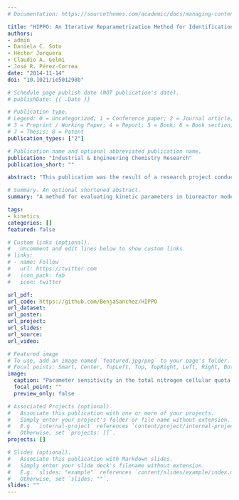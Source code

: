 ```yaml
---
# Documentation: https://sourcethemes.com/academic/docs/managing-content/

title: "HIPPO: An Iterative Reparametrization Method for Identification and Calibration of Dynamic Bioreactor Models of Complex Processes"
authors:
- admin
- Daniela C. Soto
- Héctor Jorquera
- Claudio A. Gelmi
- José R. Pérez-Correa
date: "2014-11-14"
doi: "10.1021/ie501298b"

# Schedule page publish date (NOT publication's date).
# publishDate: {{ .Date }}

# Publication type.
# Legend: 0 = Uncategorized; 1 = Conference paper; 2 = Journal article;
# 3 = Preprint / Working Paper; 4 = Report; 5 = Book; 6 = Book section;
# 7 = Thesis; 8 = Patent
publication_types: ["2"]

# Publication name and optional abbreviated publication name.
publication: "Industrial & Engineering Chemistry Research"
publication_short: ""

abstract: "This publication was the result of a research project conducted in the last year of my bachelor's. In it we address a common problem in parameter estimation of bioreactor models: as they tend to have many kinetic parameters, for some of these parameters it is challenging to get proper estimates, as they will have either low sensitivity (i.e. a low impact in the model) and/or low significance (i.e. too much variability in their estimation). Here we present HIPPO, an Heuristic Iterative Procedure for Parameter Optimization, which finds sets of parameters free of these problems. We show that HIPPO works well in two case studies: A microalgal fed-batch bioreactor model and a solid substrate fermentation model."

# Summary. An optional shortened abstract.
summary: "A method for evaluating kinetic parameters in bioreactor models."

tags:
- kinetics
categories: []
featured: false

# Custom links (optional).
#   Uncomment and edit lines below to show custom links.
# links:
# - name: Follow
#   url: https://twitter.com
#   icon_pack: fab
#   icon: twitter

url_pdf:
url_code: https://github.com/BenjaSanchez/HIPPO
url_dataset:
url_poster:
url_project:
url_slides:
url_source:
url_video:

# Featured image
# To use, add an image named `featured.jpg/png` to your page's folder.
# Focal points: Smart, Center, TopLeft, Top, TopRight, Left, Right, BottomLeft, Bottom, BottomRight.
image:
  caption: "Parameter sensitivity in the total nitrogen cellular quota of a microalgal fermentation. Taken from the original publication: https://www.doi.org/10.1021/ie501298b"
  focal_point: ""
  preview_only: false

# Associated Projects (optional).
#   Associate this publication with one or more of your projects.
#   Simply enter your project's folder or file name without extension.
#   E.g. `internal-project` references `content/project/internal-project/index.md`.
#   Otherwise, set `projects: []`.
projects: []

# Slides (optional).
#   Associate this publication with Markdown slides.
#   Simply enter your slide deck's filename without extension.
#   E.g. `slides: "example"` references `content/slides/example/index.md`.
#   Otherwise, set `slides: ""`.
slides: ""
---
```

